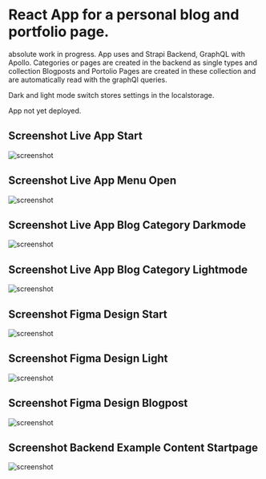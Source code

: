 # React App for a personal blog and portfolio page.

absolute work in progress. App uses and Strapi Backend, GraphQL with Apollo.
Categories or pages are created in the backend as single types and collection
Blogposts and Portolio Pages are created in these collection and are automatically read with the graphQl queries.

Dark and light mode switch stores settings in the localstorage.

App not yet deployed.

## Screenshot Live App Start
![screenshot](screenshot-start.png)

## Screenshot Live App Menu Open
![screenshot](screenshot-menu-open.png)

## Screenshot Live App Blog Category Darkmode
![screenshot](screenshot-blog-darkmode.png)

## Screenshot Live App Blog Category Lightmode
![screenshot](screenshot-blog-lightmode.png)

## Screenshot Figma Design Start
![screenshot](screenshot-design-start.png)

## Screenshot Figma Design Light
![screenshot](screenshot-design-light.png)

## Screenshot Figma Design Blogpost
![screenshot](screenshot-blogpost-gans.png)

## Screenshot Backend Example Content Startpage
![screenshot](screenshot-backend.png)